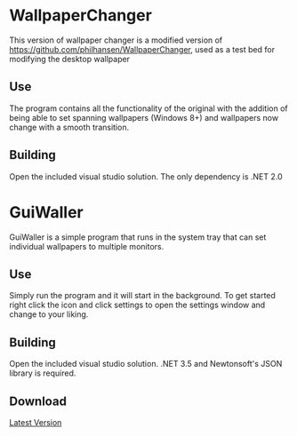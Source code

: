 WallpaperChanger
================

This version of wallpaper changer is a modified version of https://github.com/philhansen/WallpaperChanger, used as a test bed for modifying the desktop wallpaper

## Use

The program contains all the functionality of the original with the addition of being able to set spanning wallpapers (Windows 8+) and wallpapers now change with a smooth transition.

## Building

Open the included visual studio solution. The only dependency is .NET 2.0

GuiWaller
=========

GuiWaller is a simple program that runs in the system tray that can set individual wallpapers to multiple monitors.

## Use

Simply run the program and it will start in the background. To get started right click the icon and click settings to open the settings window and change to your liking.

## Building

Open the included visual studio solution. .NET 3.5 and Newtonsoft's JSON library is required.

## Download

[Latest Version](https://github.com/megamit/wallpaperthing/raw/master/GuiWaller/bin/Release/GuiWaller.exe)